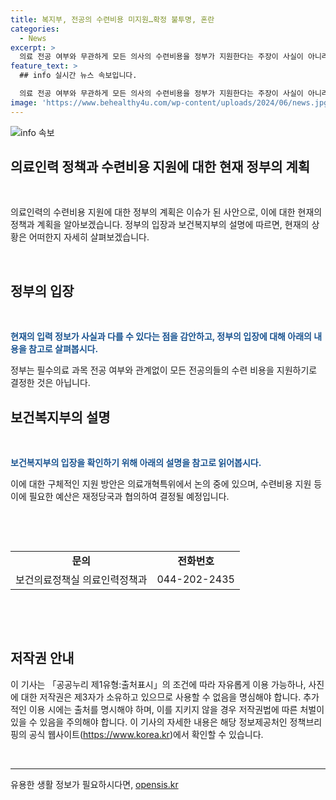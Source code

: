 ```yaml
---
title: 복지부, 전공의 수련비용 미지원…확정 불투명, 혼란
categories:
  - News
excerpt: >
  의료 전공 여부와 무관하게 모든 의사의 수련비용을 정부가 지원한다는 주장이 사실이 아니라는 복지부의 설명이 나왔다. 실제로는 의료개혁특위가 근로여건과 수련 내실화를 포함한 의사 지원방안을 논의 중이며, 예산 결정은 재정당국과 협의하여 이뤄질 예정이다. (자료출처=정책브리핑 www.korea.kr)
feature_text: >
  ## info 실시간 뉴스 속보입니다.

  의료 전공 여부와 무관하게 모든 의사의 수련비용을 정부가 지원한다는 주장이 사실이 아니라는 복지부의 설명이 나왔다. 실제로는 의료개혁특위가 근로여건과 수련 내실화를 포함한 의사 지원방안을 논의 중이며, 예산 결정은 재정당국과 협의하여 이뤄질 예정이다. (자료출처=정책브리핑 www.korea.kr)
image: 'https://www.behealthy4u.com/wp-content/uploads/2024/06/news.jpg'
---
```


<p><img src="https://www.behealthy4u.com/wp-content/uploads/2024/06/news.jpg" alt="info 속보" /></p>

<h2 data-ke-size="size26">의료인력 정책과 수련비용 지원에 대한 현재 정부의 계획</h2>

<p data-ke-size="size16">&nbsp;</p>

<p>의료인력의 수련비용 지원에 대한 정부의 계획은 이슈가 된 사안으로, 이에 대한 현재의 정책과 계획을 알아보겠습니다. 정부의 입장과 보건복지부의 설명에 따르면, 현재의 상황은 어떠한지 자세히 살펴보겠습니다. </p>

<p data-ke-size="size16">&nbsp;</p>

<h2 data-ke-size="size24">정부의 입장</h2>

<p data-ke-size="size16">&nbsp;</p>

<p data-ke-size="size16"><b><span style="color: #1a5490;">현재의 입력 정보가 사실과 다를 수 있다는 점을 감안하고, 정부의 입장에 대해 아래의 내용을 참고로 살펴봅시다.</span></b></p>

<p>정부는 필수의료 과목 전공 여부와 관계없이 모든 전공의들의 수련 비용을 지원하기로 결정한 것은 아닙니다.</p>

<h2 data-ke-size="size24">보건복지부의 설명</h2>

<p data-ke-size="size16">&nbsp;</p>

<p data-ke-size="size16"><b><span style="color: #1a5490;">보건복지부의 입장을 확인하기 위해 아래의 설명을 참고로 읽어봅시다.</span></b></p>

<p>이에 대한 구체적인 지원 방안은 의료개혁특위에서 논의 중에 있으며, 수련비용 지원 등 이에 필요한 예산은 재정당국과 협의하여 결정될 예정입니다.</p>

<p data-ke-size="size16">&nbsp;</p>

<p data-ke-size="size16">&nbsp;</p>

<table>
    <tbody>
        <tr>
            <td style="text-align: center; height: 17px;"><b>문의</b></td>
            <td style="text-align: center; height: 17px;"><b>전화번호</b></td>
        </tr>
        <tr>
            <td style="text-align: center; height: 17px;">보건의료정책실 의료인력정책과</td>
            <td style="text-align: center; height: 17px;">044-202-2435</td>
        </tr>
    </tbody>
</table>

<p data-ke-size="size16">&nbsp;</p>

<p data-ke-size="size16">&nbsp;</p>

<h2 data-ke-size="size24">저작권 안내</h2>

<p>이 기사는 「공공누리 제1유형:출처표시」의 조건에 따라 자유롭게 이용 가능하나, 사진에 대한 저작권은 제3자가 소유하고 있으므로 사용할 수 없음을 명심해야 합니다. 추가적인 이용 시에는 출처를 명시해야 하며, 이를 지키지 않을 경우 저작권법에 따른 처벌이 있을 수 있음을 주의해야 합니다. 이 기사의 자세한 내용은 해당 정보제공처인 정책브리핑의 공식 웹사이트(<a href="https://https://www.korea.kr">https://www.korea.kr</a>)에서 확인할 수 있습니다.</p>

<p data-ke-size="size16">&nbsp;</p>

<p><hr></p>
유용한 생활 정보가 필요하시다면, <a href="https://opensis.kr" rel="dofollow">opensis.kr</a>


